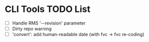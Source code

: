 # CLI Tools TODO List

- [ ] Handle RMS '--revision' parameter
- [ ] Dirty repo warning
- [ ] 'convert': add human-readable date (with fvc -> fvc re-coding)
